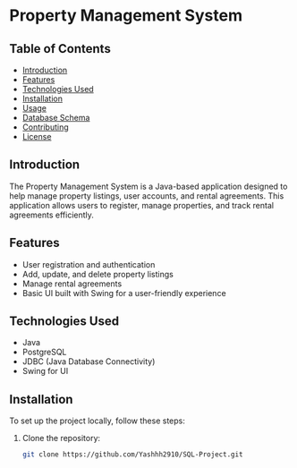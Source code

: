 # Property Management System

## Table of Contents
- [Introduction](#introduction)
- [Features](#features)
- [Technologies Used](#technologies-used)
- [Installation](#installation)
- [Usage](#usage)
- [Database Schema](#database-schema)
- [Contributing](#contributing)
- [License](#license)

## Introduction
The Property Management System is a Java-based application designed to help manage property listings, user accounts, and rental agreements. This application allows users to register, manage properties, and track rental agreements efficiently.

## Features
- User registration and authentication
- Add, update, and delete property listings
- Manage rental agreements
- Basic UI built with Swing for a user-friendly experience

## Technologies Used
- Java
- PostgreSQL
- JDBC (Java Database Connectivity)
- Swing for UI

## Installation
To set up the project locally, follow these steps:

1. Clone the repository:
   ```bash
   git clone https://github.com/Yashhh2910/SQL-Project.git
